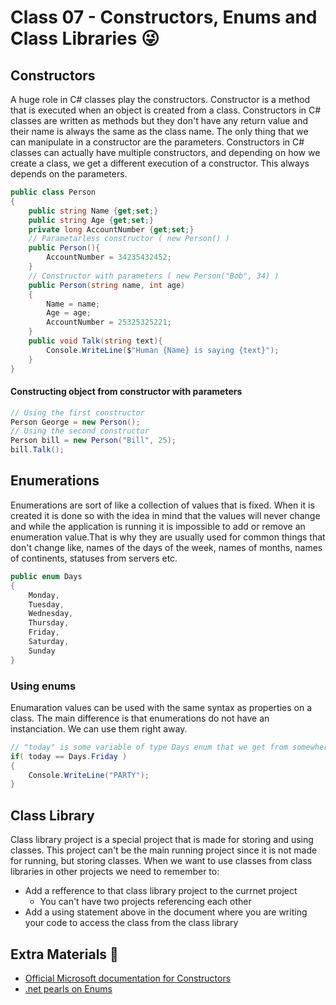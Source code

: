 # Class 07 - Constructors, Enums and Class Libraries 😜

## Constructors
A huge role in C# classes play the constructors. Constructor is a method that is executed when an object is created from a class. Constructors in C# classes are written as methods but they don't have any return value and their name is always the same as the class name. The only thing that we can manipulate in a constructor are the parameters. Constructors in C# classes can actually have multiple constructors, and depending on how we create a class, we get a different execution of a constructor. This always depends on the parameters.
```c#
public class Person
{
	public string Name {get;set;}
	public string Age {get;set;}
	private long AccountNumber {get;set;}
	// Parametarless constructor ( new Person() )
	public Person(){
		AccountNumber = 34235432452;
	}
	// Constructor with parameters ( new Person("Bob", 34) )
	public Person(string name, int age)
	{
		Name = name;
		Age = age;
		AccountNumber = 25325325221;
	}
	public void Talk(string text){
		Console.WriteLine($"Human {Name} is saying {text}");
	}
}
```
#### Constructing object from constructor with parameters
```c#
// Using the first constructor
Person George = new Person();
// Using the second constructor
Person bill = new Person("Bill", 25);
bill.Talk();
```

## Enumerations
Enumerations are sort of like a collection of values that is fixed. When it is created it is done so with the idea in mind that the values will never change and while the application is running it is impossible to add or remove an enumeration value.That is why they are usually used for common things that don't change like, names of the days of the week, names of months, names of continents, statuses from servers etc.
```c#
public enum Days 
{
	Monday,
	Tuesday,
	Wednesday,
	Thursday,
	Friday,
	Saturday,
	Sunday
}
```
### Using enums
Enumaration values can be used with the same syntax as properties on a class. The main difference is that enumerations do not have an instanciation. We can use them right away.
```c#
// "today" is some variable of type Days enum that we get from somewhere
if( today == Days.Friday )
{
	Console.WriteLine("PARTY");
} 
```

## Class Library
Class library project is a special project that is made for storing and using classes. This project can't be the main running project since it is not made for running, but storing classes. When we want to use classes from class libraries in other projects we need to remember to:
* Add a refference to that class library project to the currnet project
  * You can't have two projects referencing each other
* Add a using statement above in the document where you are writing your code to access the class from the class library  

## Extra Materials 📘
* [Official Microsoft documentation for Constructors](https://docs.microsoft.com/en-us/dotnet/csharp/programming-guide/classes-and-structs/constructors)
* [.net pearls on Enums](https://www.dotnetperls.com/enum)
